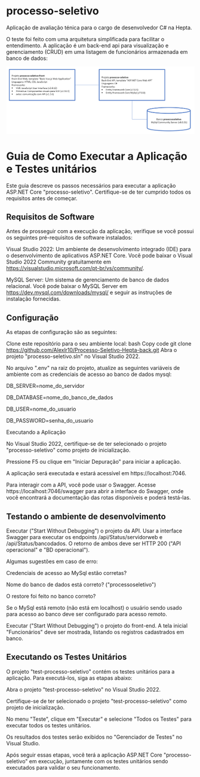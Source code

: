 # processo-seletivo
Aplicação de avaliação ténica para o cargo de desenvolvedor C# na Hepta.

O teste foi feito com uma arquitetura simplificada para facilitar o entendimento. A aplicação é um back-end api para visualização e gerenciamento (CRUD) em uma listagem de funcionários armazenada em banco de dados:

![arquitetura1](arquitetura1.png)

# Guia de Como Executar a Aplicação e Testes unitários
Este guia descreve os passos necessários para executar a aplicação ASP.NET Core "processo-seletivo". Certifique-se de ter cumprido todos os requisitos antes de começar.

## Requisitos de Software
Antes de prosseguir com a execução da aplicação, verifique se você possui os seguintes pré-requisitos de software instalados:

Visual Studio 2022: Um ambiente de desenvolvimento integrado (IDE) para o desenvolvimento de aplicativos ASP.NET Core. Você pode baixar o Visual Studio 2022 Community gratuitamente em https://visualstudio.microsoft.com/pt-br/vs/community/.

MySQL Server: Um sistema de gerenciamento de banco de dados relacional. Você pode baixar o MySQL Server em https://dev.mysql.com/downloads/mysql/ e seguir as instruções de instalação fornecidas.

## Configuração
As etapas de configuração são as seguintes:

Clone este repositório para o seu ambiente local:
bash
Copy code
git clone https://github.com/Alexlr10/Processo-Seletivo-Hepta-back.git
Abra o projeto "processo-seletivo.sln" no Visual Studio 2022.

No arquivo ".env" na raiz do projeto, atualize as seguintes variáveis de ambiente com as credenciais de acesso ao banco de dados mysql:

DB_SERVER=nome_do_servidor

DB_DATABASE=nome_do_banco_de_dados

DB_USER=nome_do_usuario

DB_PASSWORD=senha_do_usuario

Executando a Aplicação

No Visual Studio 2022, certifique-se de ter selecionado o projeto "processo-seletivo" como projeto de inicialização.

Pressione F5 ou clique em "Iniciar Depuração" para iniciar a aplicação.

A aplicação será executada e estará acessível em https://localhost:7046.

Para interagir com a API, você pode usar o Swagger. Acesse https://localhost:7046/swagger para abrir a interface do Swagger, onde você encontrará a documentação das rotas disponíveis e poderá testá-las.

## Testando o ambiente de desenvolvimento
Executar ("Start Without Debugging") o projeto da API. Usar a interface Swagger para executar os endpoints /api/Status/servidorweb e /api/Status/bancodados. O retorno de ambos deve ser HTTP 200 ("API operacional" e "BD operacional").

Algumas sugestões em caso de erro:

Credenciais de acesso ao MySql estão corretas?

Nome do banco de dados está correto? ("processoseletivo")

O restore foi feito no banco correto?

Se o MySql está remoto (não está em localhost) o usuário sendo usado para acesso ao banco deve ser configurado para acesso remoto.

Executar ("Start Without Debugging") o projeto do front-end. A tela inicial "Funcionários" deve ser mostrada, listando os registros cadastrados em banco.

## Executando os Testes Unitários
O projeto "test-processo-seletivo" contém os testes unitários para a aplicação. Para executá-los, siga as etapas abaixo:

Abra o projeto "test-processo-seletivo" no Visual Studio 2022.

Certifique-se de ter selecionado o projeto "test-processo-seletivo" como projeto de inicialização.

No menu "Teste", clique em "Executar" e selecione "Todos os Testes" para executar todos os testes unitários.

Os resultados dos testes serão exibidos no "Gerenciador de Testes" no Visual Studio.

Após seguir essas etapas, você terá a aplicação ASP.NET Core "processo-seletivo" em execução, juntamente com os testes unitários sendo executados para validar o seu funcionamento.